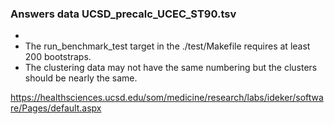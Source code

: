 ### Answers data UCSD_precalc_UCEC_ST90.tsv
* 
* The run_benchmark_test target in the ./test/Makefile requires at least 200 bootstraps.
* The clustering data may not have the same numbering but the clusters should be nearly the same.

https://healthsciences.ucsd.edu/som/medicine/research/labs/ideker/software/Pages/default.aspx

